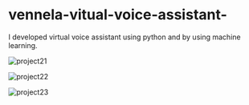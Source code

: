 # vennela-vitual-voice-assistant-
I developed virtual voice assistant using python and by using machine learning.

![project21](https://user-images.githubusercontent.com/118010705/213846370-95e2d2c5-7741-4b1f-a615-07f8edfad338.png)

![project22](https://user-images.githubusercontent.com/118010705/213846399-c512a882-afbf-4aac-a143-a2b8e69cb66f.png)

![project23](https://user-images.githubusercontent.com/118010705/213846456-33388e13-fc24-4cdd-b602-2634b5dd24dd.png)
